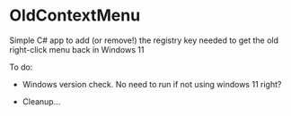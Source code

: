 # OldContextMenu
Simple C# app to add (or remove!) the registry key needed to get the old right-click menu back in Windows 11


To do:

- Windows version check. No need to run if not using windows 11 right?

- Cleanup...


